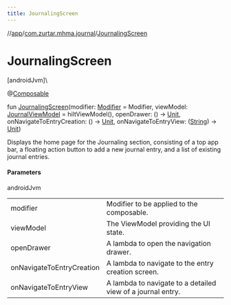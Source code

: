 ```yaml
---
title: JournalingScreen
---
```

//[app](../../index.html)/[com.zurtar.mhma.journal](index.html)/[JournalingScreen](-journaling-screen.html)



# JournalingScreen



[androidJvm]\




@[Composable](https://developer.android.com/reference/kotlin/androidx/compose/runtime/Composable.html)



fun [JournalingScreen](-journaling-screen.html)(modifier: [Modifier](https://developer.android.com/reference/kotlin/androidx/compose/ui/Modifier.html) = Modifier, viewModel: [JournalViewModel](-journal-view-model/index.html) = hiltViewModel(), openDrawer: () -&gt; [Unit](https://kotlinlang.org/api/core/kotlin-stdlib/kotlin/-unit/index.html), onNavigateToEntryCreation: () -&gt; [Unit](https://kotlinlang.org/api/core/kotlin-stdlib/kotlin/-unit/index.html), onNavigateToEntryView: ([String](https://kotlinlang.org/api/core/kotlin-stdlib/kotlin/-string/index.html)) -&gt; [Unit](https://kotlinlang.org/api/core/kotlin-stdlib/kotlin/-unit/index.html))



Displays the home page for the Journaling section, consisting of a top app bar, a floating action button to add a new journal entry, and a list of existing journal entries.



#### Parameters


androidJvm

| | |
|---|---|
| modifier | Modifier to be applied to the composable. |
| viewModel | The ViewModel providing the UI state. |
| openDrawer | A lambda to open the navigation drawer. |
| onNavigateToEntryCreation | A lambda to navigate to the entry creation screen. |
| onNavigateToEntryView | A lambda to navigate to a detailed view of a journal entry. |



